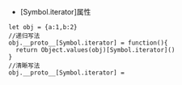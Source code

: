 - [Symbol.iterator]属性
```
let obj = {a:1,b:2}
//递归写法
obj.__proto__[Symbol.iterator] = function(){
  return Object.values(obj)[Symbol.iterator]()
}
//清晰写法
obj.__proto__[Symbol.iterator] = 
```